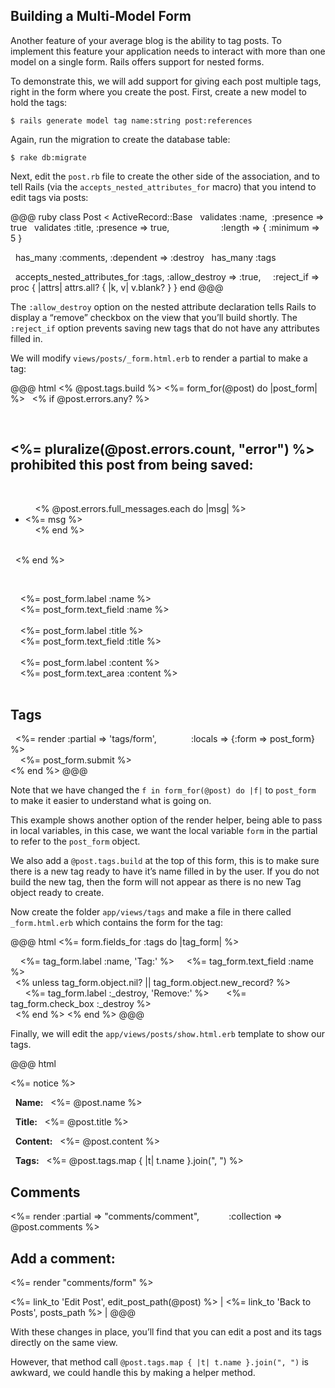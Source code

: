 ## Building a Multi-Model Form

Another feature of your average blog is the ability to tag posts. To implement this feature your application needs to interact with more than one model on a single form. Rails offers support for nested forms.

To demonstrate this, we will add support for giving each post multiple tags, right in the form where you create the post. First, create a new model to hold the tags:

	$ rails generate model tag name:string post:references

Again, run the migration to create the database table:

	$ rake db:migrate

Next, edit the `post.rb` file to create the other side of the association, and to tell Rails (via the `accepts_nested_attributes_for` macro) that you intend to edit tags via posts:

@@@ ruby
class Post < ActiveRecord::Base
  validates :name,  :presence => true
  validates :title, :presence => true,
                    :length => { :minimum => 5 }

  has_many :comments, :dependent => :destroy
  has_many :tags

  accepts_nested_attributes_for :tags, :allow_destroy => :true,
    :reject_if => proc { |attrs| attrs.all? { |k, v| v.blank? } }
end
@@@

The `:allow_destroy` option on the nested attribute declaration tells Rails to display a “remove” checkbox on the view that you’ll build shortly. The `:reject_if` option prevents saving new tags that do not have any attributes filled in.

We will modify `views/posts/_form.html.erb` to render a partial to make a tag:

@@@ html
<% @post.tags.build %>
<%= form_for(@post) do |post_form| %>
  <% if @post.errors.any? %>
  <div id="errorExplanation">
    <h2><%= pluralize(@post.errors.count, "error") %> prohibited this post from being saved:</h2>
    <ul>
    <% @post.errors.full_messages.each do |msg| %>
      <li><%= msg %></li>
    <% end %>
    </ul>
  </div>
  <% end %>

  <div class="field">
    <%= post_form.label :name %><br />
    <%= post_form.text_field :name %>
  </div>
  <div class="field">
    <%= post_form.label :title %><br />
    <%= post_form.text_field :title %>
  </div>
  <div class="field">
    <%= post_form.label :content %><br />
    <%= post_form.text_area :content %>
  </div>
  <h2>Tags</h2>
  <%= render :partial => 'tags/form',
             :locals => {:form => post_form} %>
  <div class="actions">
    <%= post_form.submit %>
  </div>
<% end %>
@@@

Note that we have changed the `f in form_for(@post) do |f|` to `post_form` to make it easier to understand what is going on.

This example shows another option of the render helper, being able to pass in local variables, in this case, we want the local variable `form` in the partial to refer to the `post_form` object.

We also add a `@post.tags.build` at the top of this form, this is to make sure there is a new tag ready to have it’s name filled in by the user. If you do not build the new tag, then the form will not appear as there is no new Tag object ready to create.

Now create the folder `app/views/tags` and make a file in there called `_form.html.erb` which contains the form for the tag:

@@@ html
<%= form.fields_for :tags do |tag_form| %>
  <div class="field">
    <%= tag_form.label :name, 'Tag:' %>
    <%= tag_form.text_field :name %>
  </div>
  <% unless tag_form.object.nil? || tag_form.object.new_record? %>
    <div class="field">
      <%= tag_form.label :_destroy, 'Remove:' %>
      <%= tag_form.check_box :_destroy %>
    </div>
  <% end %>
<% end %>
@@@

Finally, we will edit the `app/views/posts/show.html.erb` template to show our tags.

@@@ html
<p class="notice"><%= notice %></p>

<p>
  <b>Name:</b>
  <%= @post.name %>
</p>

<p>
  <b>Title:</b>
  <%= @post.title %>
</p>

<p>
  <b>Content:</b>
  <%= @post.content %>
</p>

<p>
  <b>Tags:</b>
  <%= @post.tags.map { |t| t.name }.join(", ") %>
</p>

<h2>Comments</h2>
<%= render :partial => "comments/comment",
           :collection => @post.comments %>

<h2>Add a comment:</h2>
<%= render "comments/form" %>


<%= link_to 'Edit Post', edit_post_path(@post) %> |
<%= link_to 'Back to Posts', posts_path %> |
@@@

With these changes in place, you’ll find that you can edit a post and its tags directly on the same view.

However, that method call `@post.tags.map { |t| t.name }.join(", ")` is awkward, we could handle this by making a helper method.